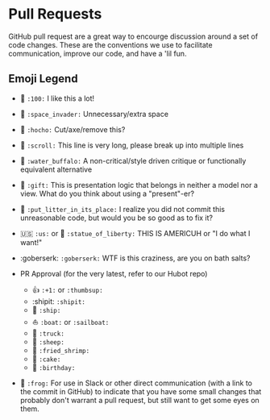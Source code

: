 # Pull Requests

GitHub pull request are a great way to encourge discussion around a set of code changes. These are the conventions we use to facilitate communication, improve our code, and have a 'lil fun.

## Emoji Legend

- :100: `:100:` I like this a lot!
- :space_invader: `:space_invader:` Unnecessary/extra space
- :hocho: `:hocho:` Cut/axe/remove this?
- :scroll: `:scroll:` This line is very long, please break up into multiple lines
- :water_buffalo: `:water_buffalo:` A non-critical/style driven critique or functionally equivalent alternative
- :gift: `:gift:` This is presentation logic that belongs in neither a model nor a view. What do you think about using a "present"-er?
- :put_litter_in_its_place: `:put_litter_in_its_place:` I realize you did not commit this unreasonable code, but would you be so good as to fix it?
- :us: `:us:` or :statue_of_liberty: `:statue_of_liberty:` THIS IS AMERICUH or "I do what I want!"
- :goberserk: `:goberserk:` WTF is this craziness, are you on bath salts?
- PR Approval (for the very latest, refer to our Hubot repo)
  - :+1: `:+1:` or `:thumbsup:`
  - :shipit: `:shipit:`
  - :ship: `:ship:`
  - :boat: `:boat:` or `:sailboat:`
  - :truck: `:truck:`
  - :sheep: `:sheep:`
  - :fried_shrimp: `:fried_shrimp:`
  - :cake: `:cake:`
  - :birthday: `:birthday:`


- :frog: `:frog:` For use in Slack or other direct communication (with a link to the commit in GitHub) to indicate that you have some small changes that probably don't warrant a pull request, but still want to get some eyes on them.
